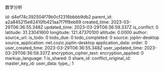 数学分析

id: d4ef74c392504f79b0cf2316bbbb9db2
parent_id: a2a845215e62410fb421aa7f7ff8eb69
created_time: 2023-03-29T06:36:55.348Z
updated_time: 2023-03-29T06:36:59.337Z
is_conflict: 0
latitude: 31.23041600
longitude: 121.47370100
altitude: 0.0000
author: 
source_url: 
is_todo: 0
todo_due: 0
todo_completed: 0
source: joplin-desktop
source_application: net.cozic.joplin-desktop
application_data: 
order: 0
user_created_time: 2023-03-29T06:36:55.348Z
user_updated_time: 2023-03-29T06:36:59.337Z
encryption_cipher_text: 
encryption_applied: 0
markup_language: 1
is_shared: 0
share_id: 
conflict_original_id: 
master_key_id: 
user_data: 
type_: 1